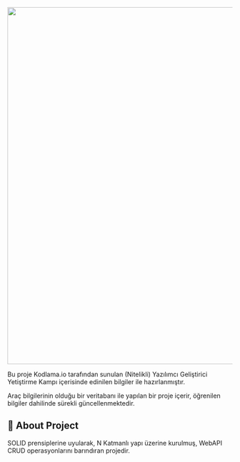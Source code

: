 <p align="center">
  <img src="https://user-images.githubusercontent.com/77538256/108576050-3089ec80-732d-11eb-831a-80a6e22f4115.gif" width="800">
</p>

Bu proje Kodlama.io tarafından sunulan (Nitelikli) Yazılımcı Geliştirici Yetiştirme Kampı içerisinde edinilen bilgiler ile hazırlanmıştır.

Araç bilgilerinin olduğu bir veritabanı ile yapılan bir proje içerir, öğrenilen bilgiler dahilinde sürekli güncellenmektedir.

## :bookmark: About Project
SOLID prensiplerine uyularak, N Katmanlı yapı üzerine kurulmuş, WebAPI CRUD operasyonlarını barındıran projedir.

